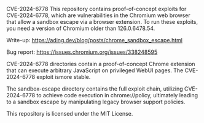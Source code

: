 CVE-2024-6778
This repository contains proof-of-concept exploits for CVE-2024-6778, which are vulnerabilities in the Chromium web browser that allow a sandbox escape via a browser extension. To run these exploits, you need a version of Chromium older than 126.0.6478.54.

Write-up: https://ading.dev/blog/posts/chrome_sandbox_escape.html

Bug report: https://issues.chromium.org/issues/338248595

CVE-2024-6778 directories contain a proof-of-concept Chrome extension that can execute arbitrary JavaScript on privileged WebUI pages. The CVE-2024-6778 exploit ismore stable.

The sandbox-escape directory contains the full exploit chain, utilizing CVE-2024-6778 to achieve code execution in chrome://policy, ultimately leading to a sandbox escape by manipulating legacy browser support policies.

This repository is licensed under the MIT License.
